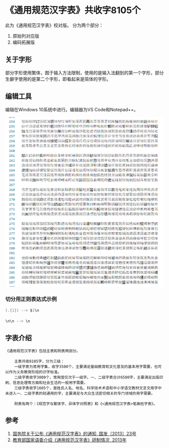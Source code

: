 # 《通用规范汉字表》共收字8105个

此为《通用规范汉字表》校对版。
分为两个部分：
1. 原始列对应版   
2. 编码拓展版   

## 关于字形

部分字形使用繁体，囿于输入方法限制，使用的是输入法翻到的第一个字形，部分生僻字使用的是第二个字形，即看起来是简体的字形。  

## 编辑工具

编辑在Windows 10系统中进行。编辑器为VS Code和Notepad++。

![vscode screenshot 01](./screenshots/vscode01.png "vscode01")

### 切分用正则表达式示例
```vs code
(.{1}) --> $1\n

\n\n --> \n
```

## 字表介绍

```
《通用规范汉字表》包括主表和附表两部分。

    主表共收8105字，分为三级：
    一级字表为常用字集，收字3500个，主要满足基础教育和文化普及的基本用字需要，也可以作为义务教育阶段的识字标准。
    二级字表收字3000个，常用度仅次于一级字。一、二级字表合计6500字，主要满足出版印刷、信息处理等方面和社会生活的一般用字需要。
    三级字表收字1605个，是姓氏人名、地名、科学技术术语和中小学语文教材文言文用字中未进入一、二级字表的较通用的字，主要满足与大众生活密切相关的专门领域的用字需要。

    附表有两个：《规范字与繁体字、异体字对照表》和《<通用规范汉字表>笔画检字表》。
```

## 参考
1. [国务院关于公布《通用规范汉字表》的通知, 国发〔2013〕23号](http://www.gov.cn/zwgk/2013-08/19/content_2469793.htm)
1. [教育部国家语委介绍《通用规范汉字表》研制情况, 2013年](http://www.gov.cn/jrzg/2013-08/27/content_2474971.htm)

